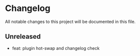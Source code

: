# Changelog

All notable changes to this project will be documented in this file.

## Unreleased

- feat: plugin hot-swap and changelog check
